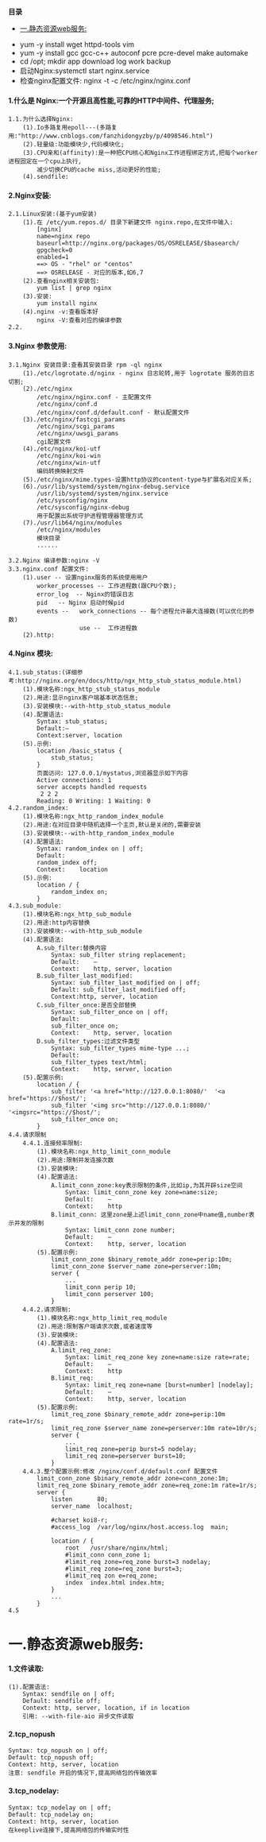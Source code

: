 <!-- START doctoc generated TOC please keep comment here to allow auto update -->
<!-- DON'T EDIT THIS SECTION, INSTEAD RE-RUN doctoc TO UPDATE -->
**目录**

- [一.静态资源web服务:](#%E4%B8%80%E9%9D%99%E6%80%81%E8%B5%84%E6%BA%90web%E6%9C%8D%E5%8A%A1)

<!-- END doctoc generated TOC please keep comment here to allow auto update -->

* yum -y install wget httpd-tools vim
* yum -y install gcc gcc-c++ autoconf pcre pcre-devel make automake
* cd /opt; mkdir app download log work backup
* 启动Nginx:systemctl start nginx.service
* 检查nginx配置文件: nginx -t -c /etc/nginx/nginx.conf

#### 1.什么是 Nginx:一个开源且高性能,可靠的HTTP中间件、代理服务;
	1.1.为什么选择Nginx:
		(1).Io多路复用epoll---(多路复用:"http://www.cnblogs.com/fanzhidongyzby/p/4098546.html")
		(2).轻量级:功能模块少,代码模块化;
		(3).CPU亲和(affinity):是一种把CPU核心和Nginx工作进程绑定方式,把每个worker进程固定在一个cpu上执行,
			减少切换CPU的cache miss,活动更好的性能;
		(4).sendfile:

#### 2.Nginx安装:
	2.1.Linux安装:(基于yum安装)
		(1).在 /etc/yum.repos.d/ 目录下新建文件 nginx.repo,在文件中输入:
			[nginx]
			name=nginx repo
			baseurl=http://nginx.org/packages/OS/OSRELEASE/$basearch/
			gpgcheck=0
			enabled=1
			==> OS - "rhel" or "centos"
			==> OSRELEASE - 对应的版本,如6,7
		(2).查看nginx相关安装包:
			yum list | grep nginx
		(3).安装:
			yum install nginx
		(4).nginx -v:查看版本好
			nginx -V:查看对应的编译参数
	2.2.
#### 3.Nginx 参数使用:
	3.1.Nginx 安装目录:查看其安装目录 rpm -ql nginx
		(1)./etc/logrotate.d/nginx - nginx 日志轮转,用于 logrotate 服务的日志切割;
		(2)./etc/nginx
			/etc/nginx/nginx.conf - 主配置文件
			/etc/nginx/conf.d
			/etc/nginx/conf.d/default.conf - 默认配置文件
		(3)./etc/nginx/fastcgi_params
			/etc/nginx/scgi_params
			/etc/nginx/uwsgi_params
			cgi配置文件
		(4)./etc/nginx/koi-utf
			/etc/nginx/koi-win
			/etc/nginx/win-utf
			编码转换映射文件
		(5)./etc/nginx/mime.types-设置http协议的content-type与扩展名对应关系;
		(6)./usr/lib/systemd/system/nginx-debug.service
			/usr/lib/systemd/system/nginx.service
			/etc/sysconfig/nginx
			/etc/sysconfig/nginx-debug
			用于配置出系统守护进程管理器管理方式
		(7)./usr/lib64/nginx/modules
			/etc/nginx/modules
			模块目录
			......
		
	3.2.Nginx 编译参数:nginx -V
	3.3.nginx.conf 配置文件:
		(1).user -- 设置nginx服务的系统使用用户
			worker_processes -- 工作进程数(跟CPU个数);
			error_log  -- Nginx的错误日志
			pid   -- Nginx 启动时候pid
			events -- 	work_connections -- 每个进程允许最大连接数(可以优化的参数)
						use --  工作进程数
		(2).http:
#### 4.Nginx 模块:
	4.1.sub_status:(详细参考:http://nginx.org/en/docs/http/ngx_http_stub_status_module.html)
		(1).模块名称:ngx_http_stub_status_module
		(2).用途:显示nginx客户端基本状态信息;
		(3).安装模块:--with-http_stub_status_module
		(4).配置语法:
			Syntax:	stub_status;
			Default:—
			Context:server, location
		(5).示例:
			location /basic_status {
			    stub_status;
			}
			页面访问: 127.0.0.1/mystatus,浏览器显示如下内容
			Active connections: 1 
			server accepts handled requests
			 2 2 2 
			Reading: 0 Writing: 1 Waiting: 0 
	4.2.random_index:
		(1).模块名称:ngx_http_random_index_module
		(2).用途:在对应目录中随机选择一个主页,默认是关闭的,需要安装
		(3).安装模块:--with-http_random_index_module
		(4).配置语法:
			Syntax:	random_index on | off;
			Default:	
			random_index off;
			Context:	location
		(5).示例:
			location / {
			    random_index on;
			}
	4.3.sub_module:
		(1).模块名称:ngx_http_sub_module
		(2).用途:http内容替换
		(3).安装模块:--with-http_sub_module
		(4).配置语法:
			A.sub_filter:替换内容
				Syntax:	sub_filter string replacement;
				Default:	—
				Context:	http, server, location
			B.sub_filter_last_modified:
				Syntax:	sub_filter_last_modified on | off;
				Default: sub_filter_last_modified off;
				Context:http, server, location
			C.sub_filter_once:是否全部替换
				Syntax:	sub_filter_once on | off;
				Default:	
				sub_filter_once on;
				Context:	http, server, location
			D.sub_filter_types:过滤文件类型
				Syntax:	sub_filter_types mime-type ...;
				Default:	
				sub_filter_types text/html;
				Context:	http, server, location
		(5).配置示例:
			location / {
			    sub_filter '<a href="http://127.0.0.1:8080/'  '<a href="https://$host/';
			    sub_filter '<img src="http://127.0.0.1:8080/' '<imgsrc="https://$host/';
			    sub_filter_once on;
			}
	4.4.请求限制
		4.4.1.连接频率限制:
			(1).模块名称:ngx_http_limit_conn_module
			(2).用途:限制并发连接次数
			(3).安装模块:
			(4).配置语法:
				A.limit_conn_zone:key表示限制的条件,比如ip,为其开辟size空间
					Syntax:	limit_conn_zone key zone=name:size;
					Default:	—
					Context:	http
				B.limit_conn: 这里zone是上述limit_conn_zone中name值,number表示并发的限制
					Syntax:	limit_conn zone number;
					Default:	—
					Context:	http, server, location
			(5).配置示例:
				limit_conn_zone $binary_remote_addr zone=perip:10m;
				limit_conn_zone $server_name zone=perserver:10m;
				server {
				    ...
				    limit_conn perip 10;
				    limit_conn perserver 100;
				}
		4.4.2.请求限制:
			(1).模块名称:ngx_http_limit_req_module
			(2).用途:限制客户端请求次数,或者速度等
			(3).安装模块:
			(4).配置语法:
				A.limit_req_zone:
					Syntax:	limit_req_zone key zone=name:size rate=rate;
					Default:	—
					Context:	http
				B.limit_req: 
					Syntax:	limit_req zone=name [burst=number] [nodelay];
					Default:	—
					Context:	http, server, location
			(5).配置示例:
				limit_req_zone $binary_remote_addr zone=perip:10m rate=1r/s;
				limit_req_zone $server_name zone=perserver:10m rate=10r/s;
				server {
				    ...
				    limit_req zone=perip burst=5 nodelay;
				    limit_req zone=perserver burst=10;
				}
		4.4.3.整个配置示例:修改 /nginx/conf.d/default.conf 配置文件
			limit_conn_zone $binary_remote_addr zone=conn_zone:1m;
			limit_req_zone $binary_remote_addr zone=req_zone:1m rate=1r/s;
			server {
			    listen       80;
			    server_name  localhost;

			    #charset koi8-r;
			    #access_log  /var/log/nginx/host.access.log  main;

			    location / {
			        root   /usr/share/nginx/html;
			        #limit_conn conn_zone 1;
			        #limit_req zone=req_zone burst=3 nodelay;
			        #limit_req zone=req_zone burst=3;
			        #limit_req zon e=req_zone;
			        index  index.html index.htm;
			    }
			    ...
			}
	4.5


# 一.静态资源web服务:
#### 1.文件读取:
	(1).配置语法:
		Syntax:	sendfile on | off;
		Default: sendfile off;
		Context: http, server, location, if in location
		引用: --with-file-aio 异步文件读取
#### 2.tcp_nopush
	Syntax:	tcp_nopush on | off;
	Default: tcp_nopush off;
	Context: http, server, location
	注意: sendfile 开启的情况下,提高网络包的传输效率
#### 3.tcp_nodelay:
	Syntax:	tcp_nodelay on | off;
	Default: tcp_nodelay on;
	Context: http, server, location
	在keeplive连接下,提高网络包的传输实时性



			























